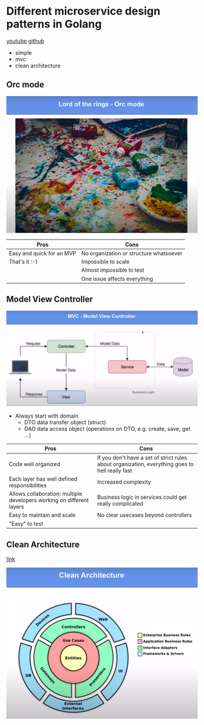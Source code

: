 # Different microservice design patterns in Golang

[youtube](https://federicoleon.com/microservice-design-patterns-in-golang)
[github](https://github.com/federicoleon/golang-microservices)

- simple
- mvc
- clean architecture

## Orc mode

![orc-1](img/orc-1.png)

| Pros | Cons |
| ---- | ---- |
| Easy and quick for an MVP | No organization or structure whatsoever |
| That's it :-) | Impossible to scale |
| | Almost impossible to test |
| | One issue affects everything |

## Model View Controller

![mvc-1](img/mvc-1.png)

- Always start with domain
  - DTO data transfer object (struct)
  - DAO data access object (operations on DTO, e.g. create, save, get ...)

| Pros | Cons |
| ---- | ---- |
| Code well organized | If you don't have a set of strict rules about organization, everything goes to hell really fast |
| Each layer has well defined responsibilities | Increased complexity |
| Allows collaboration: multiple developers working on different layers | Business logic in services could get really complicated |
| Easy to maintain and scale | No clear usecases beyond controllers |
| "Easy" to test | |

## Clean Architecture

[link](https://blog.cleancoder.com/uncle-bob/2012/08/13/the-clean-architecture.html)

![clean-1](img/clean-1.png)
